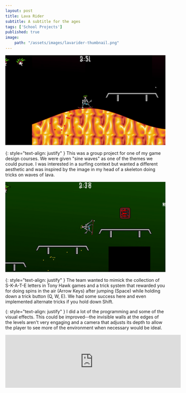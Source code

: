 ```yaml
---
layout: post
title: Lava Rider
subtitle: A subtitle for the ages
tags: ['School Projects']
published: true
image: 
    path: "/assets/images/lavarider-thumbnail.png"
---
```


![Lava Rider](assets/images/lava-rider-1.png "Lava Rider")

{: style="text-align: justify" }
This was a group project for one of my game design courses. We were given "sine waves" as one of the themes we could pursue. I was interested in a surfing context but wanted a different aesthetic and was inspired by the image in my head of a skeleton doing tricks on waves of lava. 

![Lava Rider](assets/images/lava-rider-2.png "Lava Rider")

{: style="text-align: justify" }
The team wanted to mimick the collection of S-K-A-T-E letters in Tony Hawk games and a trick system that rewarded you for doing spins in the air (Arrow Keys) after jumping (Space) while holding down a trick button (Q, W, E). We had some success here and even implemented alternate tricks if you hold down Shift.

{: style="text-align: justify" }
I did a lot of the programming and some of the visual effects. This could be improved--the invisible walls at the edges of the levels aren't very engaging and a camera that adjusts its depth to allow the player to see more of the environment when necessary would be ideal.

<center><iframe frameborder="0" src="https://itch.io/embed/3250565" width="552" height="167"><a href="https://kieronhiggs.itch.io/lava-rider">Lava Rider by kieronhiggs</a></iframe></center>
